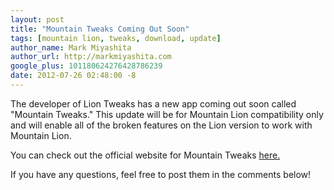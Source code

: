 ```yaml
---
layout: post
title: "Mountain Tweaks Coming Out Soon"
tags: [mountain lion, tweaks, download, update]
author_name: Mark Miyashita
author_url: http://markmiyashita.com
google_plus: 101180624276428786239
date: 2012-07-26 02:48:00 -8
---
```


The developer of Lion Tweaks has a new app coming out soon called "Mountain Tweaks." This update will be for Mountain Lion compatibility only and will enable all of the broken features on the Lion version to work with Mountain Lion.

You can check out the official website for Mountain Tweaks <a href="http://tweaksapp.com/app/mountain-tweaks/">here.</a>

If you have any questions, feel free to post them in the comments below!
